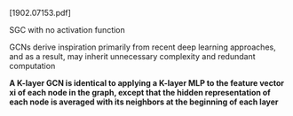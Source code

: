[1902.07153.pdf]

SGC with no activation function

GCNs derive inspiration primarily from recent deep learning approaches, and as a result, may inherit unnecessary complexity and redundant computation



**A K-layer GCN is identical to applying a K-layer MLP to the feature vector xi of each node in the graph, except that the hidden representation of each node is averaged with its neighbors at the beginning of each layer** 

